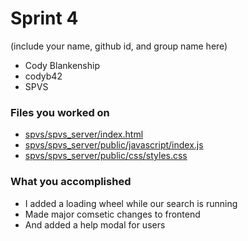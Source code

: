 # Sprint 4

(include your name, github id, and group name here)
* Cody Blankenship
* codyb42
* SPVS

### Files you worked on
* [spvs/spvs_server/index.html](https://github.com/utk-cs340-fall22/ClassInfo/blob/main/sprint4.template.md)
* [spvs/spvs_server/public/javascript/index.js](https://github.com/masonhyman-school/spvs/blob/main/spvs_server/public/javascript/index.js)
* [spvs/spvs_server/public/css/styles.css](https://github.com/masonhyman-school/spvs/blob/main/spvs_server/public/css/styles.css)
### What you accomplished
* I added a loading wheel while our search is running
* Made major comsetic changes to frontend
* And added a help modal for users
